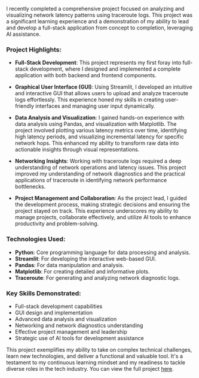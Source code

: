 I recently completed a comprehensive project focused on analyzing and visualizing network latency patterns using traceroute logs. This project was a significant learning experience and a demonstration of my ability to lead and develop a full-stack application from concept to completion, leveraging AI assistance.

### Project Highlights:

- **Full-Stack Development**: This project represents my first foray into full-stack development, where I designed and implemented a complete application with both backend and frontend components.
  
- **Graphical User Interface (GUI)**: Using Streamlit, I developed an intuitive and interactive GUI that allows users to upload and analyze traceroute logs effortlessly. This experience honed my skills in creating user-friendly interfaces and managing user input dynamically.

- **Data Analysis and Visualization**: I gained hands-on experience with data analysis using Pandas, and visualization with Matplotlib. The project involved plotting various latency metrics over time, identifying high latency periods, and visualizing incremental latency for specific network hops. This enhanced my ability to transform raw data into actionable insights through visual representations.

- **Networking Insights**: Working with traceroute logs required a deep understanding of network operations and latency issues. This project improved my understanding of network diagnostics and the practical applications of traceroute in identifying network performance bottlenecks.

- **Project Management and Collaboration**: As the project lead, I guided the development process, making strategic decisions and ensuring the project stayed on track. This experience underscores my ability to manage projects, collaborate effectively, and utilize AI tools to enhance productivity and problem-solving.

### Technologies Used:

- **Python**: Core programming language for data processing and analysis.
- **Streamlit**: For developing the interactive web-based GUI.
- **Pandas**: For data manipulation and analysis.
- **Matplotlib**: For creating detailed and informative plots.
- **Traceroute**: For generating and analyzing network diagnostic logs.

### Key Skills Demonstrated:

- Full-stack development capabilities
- GUI design and implementation
- Advanced data analysis and visualization
- Networking and network diagnostics understanding
- Effective project management and leadership
- Strategic use of AI tools for development assistance

This project exemplifies my ability to take on complex technical challenges, learn new technologies, and deliver a functional and valuable tool. It's a testament to my continuous learning mindset and my readiness to tackle diverse roles in the tech industry. You can view the full project [here](link-to-repo).